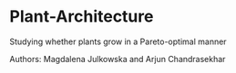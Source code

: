 # Plant-Architecture
Studying whether plants grow in a Pareto-optimal manner

Authors: Magdalena Julkowska and Arjun Chandrasekhar

